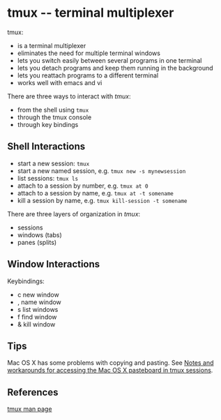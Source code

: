 tmux -- terminal multiplexer
============================

tmux:
- is a terminal multiplexer
- eliminates the need for multiple terminal windows
- lets you switch easily between several programs in one terminal
- lets you detach programs and keep them running in the background
- lets you reattach programs to a different terminal
- works well with emacs and vi

There are three ways to interact with _tmux_:
- from the shell using `tmux`
- through the tmux console
- through key bindings

## Shell Interactions

- start a new session: `tmux`
- start a new named session, e.g. `tmux new -s mynewsession`
- list sessions: `tmux ls`
- attach to a session by number, e.g. `tmux at 0`
- attach to a session by name, e.g. `tmux at -t somename`
- kill a session by name, e.g. `tmux kill-session -t somename`

There are three layers of organization in _tmux_:
- sessions
- windows (tabs)
- panes (splits)

## Window Interactions

Keybindings:
- c new window
- , name window
- s list windows
- f find window
- & kill window

## Tips

Mac OS X has some problems with copying and pasting. See [Notes and workarounds for accessing the Mac OS X pasteboard in tmux sessions](https://github.com/ChrisJohnsen/tmux-MacOSX-pasteboard).

## References

[tmux man page](http://www.openbsd.org/cgi-bin/man.cgi/OpenBSD-current/man1/tmux.1?query=tmux&sec=1)
